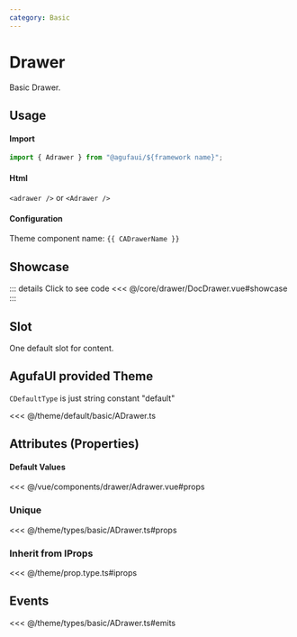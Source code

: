 ```yaml
---
category: Basic
---
```


<script setup>
import { CADrawerName } from '@agufaui/theme'
</script>

# Drawer

Basic Drawer.

## Usage

#### Import

```ts
import { Adrawer } from "@agufaui/${framework name}";
```

#### Html

`<adrawer />` or `<Adrawer />`

#### Configuration

Theme component name: `{{ CADrawerName }}`

## Showcase

<DocDrawer />

::: details Click to see code
<<< @/core/drawer/DocDrawer.vue#showcase
:::

## Slot

One default slot for content.

## AgufaUI provided Theme

`CDefaultType` is just string constant "default"

<<< @/theme/default/basic/ADrawer.ts

## Attributes (Properties)

#### Default Values

<<< @/vue/components/drawer/Adrawer.vue#props

### Unique

<<< @/theme/types/basic/ADrawer.ts#props

### Inherit from IProps

<<< @/theme/prop.type.ts#iprops

## Events

<<< @/theme/types/basic/ADrawer.ts#emits

